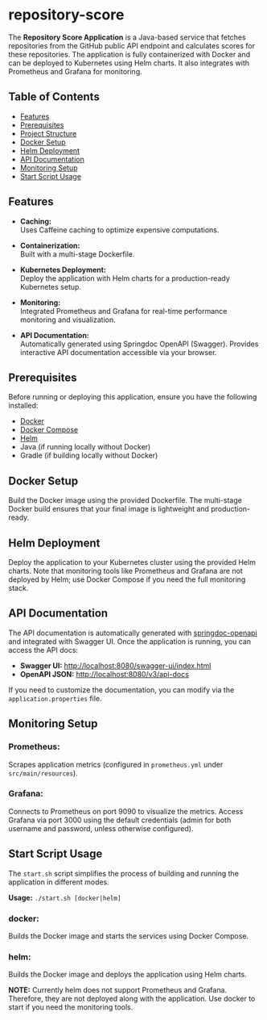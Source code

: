 # repository-score

The **Repository Score Application** is a Java-based service that fetches repositories from the GitHub public API endpoint and calculates scores for these repositories. The application is fully containerized with Docker and can be deployed to Kubernetes using Helm charts. It also integrates with Prometheus and Grafana for monitoring.

## Table of Contents

- [Features](#features)
- [Prerequisites](#prerequisites)
- [Project Structure](#project-structure)
- [Docker Setup](#docker-setup)
- [Helm Deployment](#helm-deployment)
- [API Documentation](#api-documentation)
- [Monitoring Setup](#monitoring-setup)
- [Start Script Usage](#start-script-usage)

## Features
- **Caching:**  
  Uses Caffeine caching to optimize expensive computations.

- **Containerization:**  
  Built with a multi-stage Dockerfile.

- **Kubernetes Deployment:**  
  Deploy the application with Helm charts for a production-ready Kubernetes setup.

- **Monitoring:**  
  Integrated Prometheus and Grafana for real-time performance monitoring and visualization.

- **API Documentation:**  
  Automatically generated using Springdoc OpenAPI (Swagger). Provides interactive API documentation accessible via your browser.

## Prerequisites

Before running or deploying this application, ensure you have the following installed:

- [Docker](https://docs.docker.com/get-docker/)
- [Docker Compose](https://docs.docker.com/compose/install/)
- [Helm](https://helm.sh/docs/intro/install/)
- Java (if running locally without Docker)
- Gradle (if building locally without Docker)

## Docker Setup

Build the Docker image using the provided Dockerfile. The multi-stage Docker build ensures that your final image is lightweight and production-ready.

## Helm Deployment

Deploy the application to your Kubernetes cluster using the provided Helm charts. Note that monitoring tools like Prometheus and Grafana are not deployed by Helm; use Docker Compose if you need the full monitoring stack.

## API Documentation

The API documentation is automatically generated with [springdoc-openapi](https://springdoc.org/) and integrated with Swagger UI. Once the application is running, you can access the API docs:

- **Swagger UI:** [http://localhost:8080/swagger-ui/index.html](http://localhost:8080/swagger-ui/index.html)
- **OpenAPI JSON:** [http://localhost:8080/v3/api-docs](http://localhost:8080/v3/api-docs)

If you need to customize the documentation, you can modify via the `application.properties` file.

## Monitoring Setup
### Prometheus:
Scrapes application metrics (configured in `prometheus.yml` under `src/main/resources`).

### Grafana:
Connects to Prometheus on port 9090 to visualize the metrics. Access Grafana via port 3000 using the default credentials (admin for both username and password, unless otherwise configured).

## Start Script Usage
The `start.sh` script simplifies the process of building and running the application in different modes.

**Usage:**
`./start.sh [docker|helm]`


### docker:
Builds the Docker image and starts the services using Docker Compose.

### helm:
Builds the Docker image and deploys the application using Helm charts.

**NOTE:** Currently helm does not support Prometheus and Grafana. Therefore, they are not deployed along with the application. Use docker to start if you need the monitoring tools.
